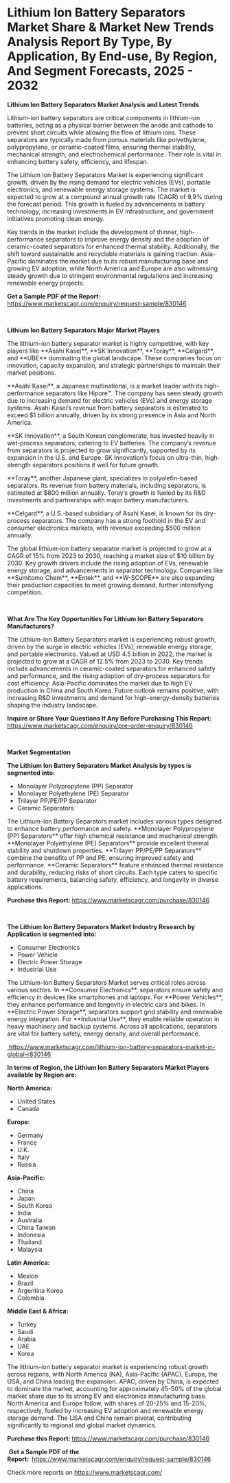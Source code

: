 <p><h1>Lithium Ion Battery Separators Market Share & Market New Trends Analysis Report By Type, By Application, By End-use, By Region, And Segment Forecasts, 2025 - 2032</h1></p><p><strong>Lithium Ion Battery Separators Market Analysis and Latest Trends</strong></p>
<p><p>Lithium-ion battery separators are critical components in lithium-ion batteries, acting as a physical barrier between the anode and cathode to prevent short circuits while allowing the flow of lithium ions. These separators are typically made from porous materials like polyethylene, polypropylene, or ceramic-coated films, ensuring thermal stability, mechanical strength, and electrochemical performance. Their role is vital in enhancing battery safety, efficiency, and lifespan.</p><p>The Lithium Ion Battery Separators Market is experiencing significant growth, driven by the rising demand for electric vehicles (EVs), portable electronics, and renewable energy storage systems. The market is expected to grow at a compound annual growth rate (CAGR) of 9.9% during the forecast period. This growth is fueled by advancements in battery technology, increasing investments in EV infrastructure, and government initiatives promoting clean energy.</p><p>Key trends in the market include the development of thinner, high-performance separators to improve energy density and the adoption of ceramic-coated separators for enhanced thermal stability. Additionally, the shift toward sustainable and recyclable materials is gaining traction. Asia-Pacific dominates the market due to its robust manufacturing base and growing EV adoption, while North America and Europe are also witnessing steady growth due to stringent environmental regulations and increasing renewable energy projects.</p></p>
<p><strong>Get a Sample PDF of the Report:&nbsp;</strong> <a href="https://www.marketscagr.com/enquiry/request-sample/830146?utm_campaign=1995&utm_medium=2&utm_source=Github&utm_content=ia&utm_term=26012025&utm_id=lithium-ion-battery-separators">https://www.marketscagr.com/enquiry/request-sample/830146</a></p>
<p>&nbsp;</p>
<p><strong>Lithium Ion Battery Separators Major Market Players</strong></p>
<p><p>The lithium-ion battery separator market is highly competitive, with key players like **Asahi Kasei**, **SK Innovation**, **Toray**, **Celgard**, and **UBE** dominating the global landscape. These companies focus on innovation, capacity expansion, and strategic partnerships to maintain their market positions.</p><p>**Asahi Kasei**, a Japanese multinational, is a market leader with its high-performance separators like Hipore™. The company has seen steady growth due to increasing demand for electric vehicles (EVs) and energy storage systems. Asahi Kasei’s revenue from battery separators is estimated to exceed $1 billion annually, driven by its strong presence in Asia and North America.</p><p>**SK Innovation**, a South Korean conglomerate, has invested heavily in wet-process separators, catering to EV batteries. The company’s revenue from separators is projected to grow significantly, supported by its expansion in the U.S. and Europe. SK Innovation’s focus on ultra-thin, high-strength separators positions it well for future growth.</p><p>**Toray**, another Japanese giant, specializes in polyolefin-based separators. Its revenue from battery materials, including separators, is estimated at $800 million annually. Toray’s growth is fueled by its R&D investments and partnerships with major battery manufacturers.</p><p>**Celgard**, a U.S.-based subsidiary of Asahi Kasei, is known for its dry-process separators. The company has a strong foothold in the EV and consumer electronics markets, with revenue exceeding $500 million annually.</p><p>The global lithium-ion battery separator market is projected to grow at a CAGR of 15% from 2023 to 2030, reaching a market size of $10 billion by 2030. Key growth drivers include the rising adoption of EVs, renewable energy storage, and advancements in separator technology. Companies like **Sumitomo Chem**, **Entek**, and **W-SCOPE** are also expanding their production capacities to meet growing demand, further intensifying competition.</p></p>
<p>&nbsp;</p>
<p><strong>What Are The Key Opportunities For Lithium Ion Battery Separators Manufacturers?</strong></p>
<p><p>The Lithium-Ion Battery Separators market is experiencing robust growth, driven by the surge in electric vehicles (EVs), renewable energy storage, and portable electronics. Valued at USD 4.5 billion in 2022, the market is projected to grow at a CAGR of 12.5% from 2023 to 2030. Key trends include advancements in ceramic-coated separators for enhanced safety and performance, and the rising adoption of dry-process separators for cost efficiency. Asia-Pacific dominates the market due to high EV production in China and South Korea. Future outlook remains positive, with increasing R&D investments and demand for high-energy-density batteries shaping the industry landscape.</p></p>
<p><strong>Inquire or Share Your Questions If Any Before Purchasing This Report:</strong> <a href="https://www.marketscagr.com/enquiry/pre-order-enquiry/830146?utm_campaign=1995&utm_medium=2&utm_source=Github&utm_content=ia&utm_term=26012025&utm_id=lithium-ion-battery-separators">https://www.marketscagr.com/enquiry/pre-order-enquiry/830146</a></p>
<p>&nbsp;</p>
<p><strong>Market Segmentation</strong></p>
<p><strong>The Lithium Ion Battery Separators Market Analysis by types is segmented into:</strong></p>
<p><ul><li>Monolayer Polypropylene (PP) Separator</li><li>Monolayer Polyethylene (PE) Separator</li><li>Trilayer PP/PE/PP Separator</li><li>Ceramic Separators</li></ul></p>
<p><p>The Lithium-Ion Battery Separators market includes various types designed to enhance battery performance and safety. **Monolayer Polypropylene (PP) Separators** offer high chemical resistance and mechanical strength. **Monolayer Polyethylene (PE) Separators** provide excellent thermal stability and shutdown properties. **Trilayer PP/PE/PP Separators** combine the benefits of PP and PE, ensuring improved safety and performance. **Ceramic Separators** feature enhanced thermal resistance and durability, reducing risks of short circuits. Each type caters to specific battery requirements, balancing safety, efficiency, and longevity in diverse applications.</p></p>
<p><strong>Purchase this Report:&nbsp;</strong><a href="https://www.marketscagr.com/purchase/830146?utm_campaign=1995&utm_medium=2&utm_source=Github&utm_content=ia&utm_term=26012025&utm_id=lithium-ion-battery-separators">https://www.marketscagr.com/purchase/830146</a></p>
<p>&nbsp;</p>
<p><strong>The Lithium Ion Battery Separators Market Industry Research by Application is segmented into:</strong></p>
<p><ul><li>Consumer Electronics</li><li>Power Vehicle</li><li>Electric Power Storage</li><li>Industrial Use</li></ul></p>
<p><p>The Lithium-Ion Battery Separators Market serves critical roles across various sectors. In **Consumer Electronics**, separators ensure safety and efficiency in devices like smartphones and laptops. For **Power Vehicles**, they enhance performance and longevity in electric cars and bikes. In **Electric Power Storage**, separators support grid stability and renewable energy integration. For **Industrial Use**, they enable reliable operation in heavy machinery and backup systems. Across all applications, separators are vital for battery safety, energy density, and overall performance.</p></p>
<p><a href="https://www.marketscagr.com/lithium-ion-battery-separators-market-in-global-r830146?utm_campaign=1995&utm_medium=2&utm_source=Github&utm_content=ia&utm_term=26012025&utm_id=lithium-ion-battery-separators">&nbsp;https://www.marketscagr.com/lithium-ion-battery-separators-market-in-global-r830146</a></p>
<p><strong>In terms of Region, the Lithium Ion Battery Separators Market Players available by Region are:</strong></p>
<p>
    <p> <strong> North America: </strong>
        <ul>
            <li>United States</li>
            <li>Canada</li>
        </ul>
        </p> 
    <p> <strong> Europe: </strong>
        <ul>
            <li>Germany</li>
            <li>France</li>
            <li>U.K.</li>
            <li>Italy</li>
            <li>Russia</li>
        </ul>
        </p> 
    <p> <strong> Asia-Pacific: </strong>
        <ul>
            <li>China</li>
            <li>Japan</li>
            <li>South Korea</li>
            <li>India</li>
            <li>Australia</li>
            <li>China Taiwan</li>
            <li>Indonesia</li>
            <li>Thailand</li>
            <li>Malaysia</li>
        </ul>
        </p> 
    <p> <strong> Latin America: </strong>
        <ul>
            <li>Mexico</li>
            <li>Brazil</li>
            <li>Argentina Korea</li>
            <li>Colombia</li>
        </ul>
        </p> 
    <p> <strong> Middle East & Africa: </strong>
        <ul>
            <li>Turkey</li>
            <li>Saudi</li>
            <li>Arabia</li>
            <li>UAE</li>
            <li>Korea</li>
        </ul>
    </p>
    </p>
<p><p>The lithium-ion battery separator market is experiencing robust growth across regions, with North America (NA), Asia-Pacific (APAC), Europe, the USA, and China leading the expansion. APAC, driven by China, is expected to dominate the market, accounting for approximately 45-50% of the global market share due to its strong EV and electronics manufacturing base. North America and Europe follow, with shares of 20-25% and 15-20%, respectively, fueled by increasing EV adoption and renewable energy storage demand. The USA and China remain pivotal, contributing significantly to regional and global market dynamics.</p></p>
<p><strong>Purchase this Report: </strong><a href="https://www.marketscagr.com/purchase/830146?utm_campaign=1995&utm_medium=2&utm_source=Github&utm_content=ia&utm_term=26012025&utm_id=lithium-ion-battery-separators">https://www.marketscagr.com/purchase/830146</a></p>
<p>&nbsp;<strong>Get a Sample PDF of the Report:&nbsp;&nbsp;</strong><a href="https://www.marketscagr.com/enquiry/request-sample/830146?utm_campaign=1995&utm_medium=2&utm_source=Github&utm_content=ia&utm_term=26012025&utm_id=lithium-ion-battery-separators">https://www.marketscagr.com/enquiry/request-sample/830146</a></p>
<p><strong></strong></p>
<p>Check more reports on <a href="https://www.marketscagr.com/?utm_campaign=1995&utm_medium=2&utm_source=Github&utm_content=ia&utm_term=26012025&utm_id=lithium-ion-battery-separators">https://www.marketscagr.com/</a></p>